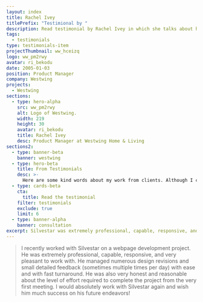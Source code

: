 ```yaml
---
layout: index
title: Rachel Ivey
titlePrefix: "Testimional by "
description: Read testimonial by Rachel Ivey in which she talks about her positive experience in working with Silvestar Bistrović.
tags:
  - testimonials
type: testimonials-item
projectThumbnail: ww_hceizq
logo: ww_pm2rwy
avatar: ri_bekodu
date: 2005-01-03
position: Product Manager
company: Westwing
projects:
  - Westwing
sections:
  - type: hero-alpha
    src: ww_pm2rwy
    alt: Logo of Westwing.
    width: 219
    height: 30
    avatar: ri_bekodu
    title: Rachel Ivey
    desc: Product Manager at Westwing Home & Living
sections2:
  - type: banner-beta
    banner: westwing
  - type: hero-beta
    title: From Testimonials
    desc: >-
      Here are some kind words about my work from clients. Although I collaborated with clients from more than 10 countries, most of them came from **The United States**.
  - type: cards-beta
    cta:
      title: Read the testimonial
    filter: testimonials
    exclude: true
    limit: 6
  - type: banner-alpha
    banner: consultation
excerpt: Silvestar was extremely professional, capable, responsive, and very pleasant to work with...
---
```


> I recently worked with Silvestar on a webpage development project. He was extremely professional, capable, responsive, and very pleasant to work with. He managed numerous design revisions and small detailed feedback (sometimes multiple times per day) with ease and with fast turnaround. He was also very honest and reasonable about the level of effort required to complete the project from the very first meeting. I would absolutely work with Silvestar again and wish him much success on his future endeavors!
